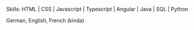 Skills: HTML | CSS | Javascript | Typescript | Angular | Java | SQL | Python 
 
German, English, French (kinda)
